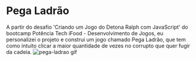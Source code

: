 # Pega Ladrão

A partir do desafio 'Criando um Jogo do Detona Ralph com JavaScript' do bootcamp Potência Tech iFood - Desenvolvimento de Jogos, eu personalizei o projeto e construi um jogo chamado Pega Ladrão, que tem como intuito clicar a maior quantidade de vezes no corrupto que quer fugir da cadeia.
![pega-ladrao gif](https://github.com/MarcioOtavio/detona-ralph/assets/114531896/072e53a1-5714-4d77-9937-77cdfcc158f1)
